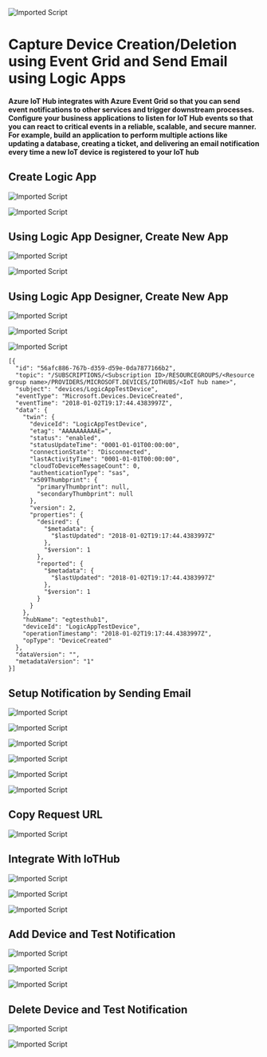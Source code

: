 ![Imported Script](https://github.com/rangv/AzureIoTLabs/blob/master/EventGrid/images/eventgrid.jpg "Header Image")
# Capture Device Creation/Deletion using Event Grid and Send Email using Logic Apps

#### Azure IoT Hub integrates with Azure Event Grid so that you can send event notifications to other services and trigger downstream processes. Configure your business applications to listen for IoT Hub events so that you can react to critical events in a reliable, scalable, and secure manner. For example, build an application to perform multiple actions like updating a database, creating a ticket, and delivering an email notification every time a new IoT device is registered to your IoT hub


## Create Logic App

![Imported Script](https://github.com/rangv/AzureIoTLabs/blob/master/EventGrid/images/01_Create_Logic_App.png "Create Logic App")


![Imported Script](https://github.com/rangv/AzureIoTLabs/blob/master/EventGrid/images/02_Create_LogicApp_Submit.png "Create Logic App")


## Using Logic App Designer, Create New App

![Imported Script](https://github.com/rangv/AzureIoTLabs/blob/master/EventGrid/images/03_Logic_App_designer.png "Create App")


![Imported Script](https://github.com/rangv/AzureIoTLabs/blob/master/EventGrid/images/04_Http_Request.png "Select HTTP Request")


## Using Logic App Designer, Create New App

![Imported Script](https://github.com/rangv/AzureIoTLabs/blob/master/EventGrid/images/03_Logic_App_designer.png "Create App")


![Imported Script](https://github.com/rangv/AzureIoTLabs/blob/master/EventGrid/images/04_Http_Request.png "Select HTTP Request")


![Imported Script](https://github.com/rangv/AzureIoTLabs/blob/master/EventGrid/images/05_Sample_Payload.png "Provide Sample Payload")


```code
[{
  "id": "56afc886-767b-d359-d59e-0da7877166b2",
  "topic": "/SUBSCRIPTIONS/<Subscription ID>/RESOURCEGROUPS/<Resource group name>/PROVIDERS/MICROSOFT.DEVICES/IOTHUBS/<IoT hub name>",
  "subject": "devices/LogicAppTestDevice",
  "eventType": "Microsoft.Devices.DeviceCreated",
  "eventTime": "2018-01-02T19:17:44.4383997Z",
  "data": {
    "twin": {
      "deviceId": "LogicAppTestDevice",
      "etag": "AAAAAAAAAAE=",
      "status": "enabled",
      "statusUpdateTime": "0001-01-01T00:00:00",
      "connectionState": "Disconnected",
      "lastActivityTime": "0001-01-01T00:00:00",
      "cloudToDeviceMessageCount": 0,
      "authenticationType": "sas",
      "x509Thumbprint": {
        "primaryThumbprint": null,
        "secondaryThumbprint": null
      },
      "version": 2,
      "properties": {
        "desired": {
          "$metadata": {
            "$lastUpdated": "2018-01-02T19:17:44.4383997Z"
          },
          "$version": 1
        },
        "reported": {
          "$metadata": {
            "$lastUpdated": "2018-01-02T19:17:44.4383997Z"
          },
          "$version": 1
        }
      }
    },
    "hubName": "egtesthub1",
    "deviceId": "LogicAppTestDevice",
    "operationTimestamp": "2018-01-02T19:17:44.4383997Z",
    "opType": "DeviceCreated"
  },
  "dataVersion": "",
  "metadataVersion": "1"
}]
```


## Setup Notification by Sending Email 

![Imported Script](https://github.com/rangv/AzureIoTLabs/blob/master/EventGrid/images/06_New_Step.png "Notification Steps")

![Imported Script](https://github.com/rangv/AzureIoTLabs/blob/master/EventGrid/images/07_Add_new_Action.png "Notification Steps")

![Imported Script](https://github.com/rangv/AzureIoTLabs/blob/master/EventGrid/images/08_Choose_Mail.png "Notification Steps")

![Imported Script](https://github.com/rangv/AzureIoTLabs/blob/master/EventGrid/images/09_send_email.png "Notification Steps")

![Imported Script](https://github.com/rangv/AzureIoTLabs/blob/master/EventGrid/images/10_signin_to_email.png "Notification Steps")

![Imported Script](https://github.com/rangv/AzureIoTLabs/blob/master/EventGrid/images/11_Send_Email.png "Notification Steps")


## Copy Request URL

![Imported Script](https://github.com/rangv/AzureIoTLabs/blob/master/EventGrid/images/12_eventurl.png "Event URL")


## Integrate With IoTHub

![Imported Script](https://github.com/rangv/AzureIoTLabs/blob/master/EventGrid/images/13_IoTHub_EventHub.png "Integrated with IoTHub")

![Imported Script](https://github.com/rangv/AzureIoTLabs/blob/master/EventGrid/images/14_empty_event_subscription.png "Integrated with IoTHub")

![Imported Script](https://github.com/rangv/AzureIoTLabs/blob/master/EventGrid/images/15_device_events.png "Integrated with IoTHub")


## Add Device and Test Notification

![Imported Script](https://github.com/rangv/AzureIoTLabs/blob/master/EventGrid/images/16_add_device.png "Add Device")

![Imported Script](https://github.com/rangv/AzureIoTLabs/blob/master/EventGrid/images/17_add_device.png "Add Device")

![Imported Script](https://github.com/rangv/AzureIoTLabs/blob/master/EventGrid/images/18_email_generated.png "Email Notification")


## Delete Device and Test Notification

![Imported Script](https://github.com/rangv/AzureIoTLabs/blob/master/EventGrid/images/19_delete_device.png "Delete Device")

![Imported Script](https://github.com/rangv/AzureIoTLabs/blob/master/EventGrid/images/20_email_generated.png "Email Notification")
